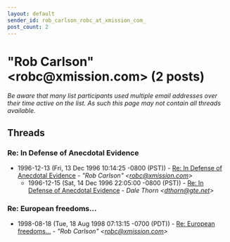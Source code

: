 ```yaml
---
layout: default
sender_id: rob_carlson_robc_at_xmission_com_
post_count: 2
---
```


# "Rob Carlson" <robc<span>@</span>xmission.com> (2 posts)

_Be aware that many list participants used multiple email addresses over their time active on the list. As such this page may not contain all threads available._

## Threads

### Re: In Defense of Anecdotal Evidence
+ 1996-12-13 (Fri, 13 Dec 1996 10:14:25 -0800 (PST)) - [Re: In Defense of Anecdotal Evidence](/archive/1996/12/76e2ed2cd713f3a98e8368fd0ca76a999acda8bfccda5bbb8ec5e4b2960d4b58) - _"Rob Carlson" \<robc@xmission.com\>_
  + 1996-12-15 (Sat, 14 Dec 1996 22:05:00 -0800 (PST)) - [Re: In Defense of Anecdotal Evidence](/archive/1996/12/779c2d9e7f9ea99f29b95990f159705b6723bf28550b55361a04849a42f007c7) - _Dale Thorn \<dthorn@gte.net\>_

### Re: European freedoms...
+ 1998-08-18 (Tue, 18 Aug 1998 07:13:15 -0700 (PDT)) - [Re: European freedoms...](/archive/1998/08/569b1ebdbb2b6868be42e35df06cb954693b87bdbcfb909329f1bf603ee37704) - _"Rob Carlson" \<robc@xmission.com\>_

